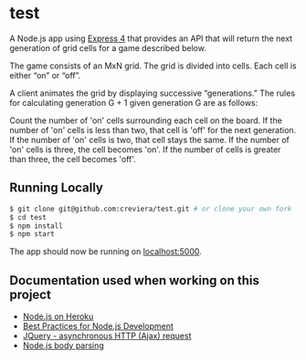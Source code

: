 # test

A Node.js app using [Express 4](http://expressjs.com/) that provides an API that will return the next generation of grid cells for a game described below.

The game consists of an MxN grid.  The grid is divided into cells. Each cell is either “on” or “off”.  

A client animates the grid by displaying successive “generations.” The rules for calculating generation G + 1 given generation G are as follows:

Count the number of 'on' cells surrounding each cell on the board. If the number of 'on' cells is less than two, that cell is 'off' for the next generation. If the number of 'on' cells is two, that cell stays the same. If the number of 'on' cells is three, the cell becomes 'on'. If the number of cells is greater than three, the cell becomes 'off'.

## Running Locally

```sh
$ git clone git@github.com:creviera/test.git # or clone your own fork
$ cd test
$ npm install
$ npm start
```

The app should now be running on [localhost:5000](http://localhost:5000/).

## Documentation used when working on this project

- [Node.js on Heroku](https://devcenter.heroku.com/categories/nodejs)
- [Best Practices for Node.js Development](https://devcenter.heroku.com/articles/node-best-practices)
- [JQuery - asynchronous HTTP (Ajax) request](http://api.jquery.com/jquery.ajax/)
- [Node.js body parsing](https://github.com/expressjs/body-parser)
